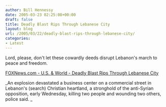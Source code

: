```yaml
---
author: Bill Hennessy
date: 2005-03-23 02:25:08+00:00
draft: false
title: Deadly Blast Rips Through Lebanese City
layout: blog
url: /2005/03/22/deadly-blast-rips-through-lebanese-city/
categories:
- Latest
---
```


Lord, please, don't let these cowardly deeds disrupt Lebanon's march to peace and freedom. 




[FOXNews.com - U.S. & World - Deadly Blast Rips Through Lebanese City](https://www.foxnews.com/story/0,2933,151212,00.html)




_An explosion devastated a business center on a commercial street in Lebanon's (search) Christian heartland, a stronghold of the anti-Syrian opposition, early Wednesday, killing two people and wounding two others, police said. _
